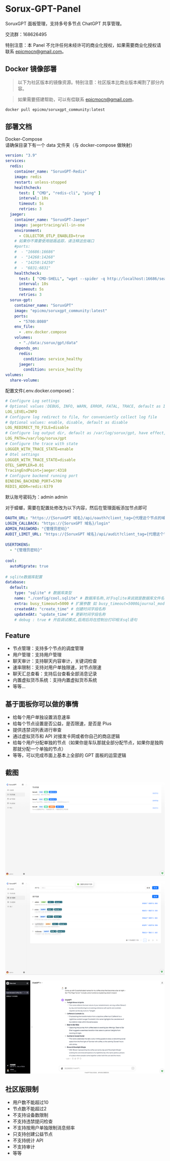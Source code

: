 # Sorux-GPT-Panel
SoruxGPT 面板管理，支持多号多节点 ChatGPT 共享管理。  

交流群：168626495  

特别注意：本 Panel 不允许任何未经许可的商业化授权，如果需要商业化授权请联系 epicmocn@gmail.com。  

## Docker 镜像部署
> 以下为社区版本的镜像资源。特别注意：社区版本比商业版本阉割了部分内容。  

> 如果需要搭建帮助，可以有偿联系 epicmocn@gmail.com。

```bash
docker pull epicmo/soruxgpt_community:latest
```

## 部署文档

Docker-Compose  
请确保目录下有一个 data 文件夹（与 docker-compose 做映射）

```yaml
version: "3.9"
services:
  redis:
    container_name: "SoruxGPT-Redis"
    image: redis
    restart: unless-stopped
    healthcheck:
      test: [ "CMD", "redis-cli", "ping" ]
      interval: 10s
      timeout: 5s
      retries: 3
  jaeger:
    container_name: "SoruxGPT-Jaeger"
    image: jaegertracing/all-in-one
    environment:
      - COLLECTOR_OTLP_ENABLED=true
    # 如果你不需要使用链路追踪，请注释这些端口
    #ports:
    #  - "16686:16686"
    #  - "14268:14268"
    #  - "14250:14250"
    #  - "6831:6831"
    healthcheck:
      test: [ "CMD-SHELL", "wget --spider -q http://localhost:16686/search || exit 1" ]
      interval: 10s
      timeout: 5s
      retries: 3
  sorux-gpt:
    container_name: "SoruxGPT"
    image: "epicmo/soruxgpt_community:latest"
    ports:
      - "5700:8080"
    env_file:
      - .env.docker.compose
    volumes:
      - "./data:/sorux/gpt/data"
    depends_on:
      redis:
        condition: service_healthy
      jaeger:
        condition: service_healthy
volumes:
  share-volume:
```

配置文件(.env.docker.compose)：

```yaml
# Configure Log settings
# Optional values：DEBUG, INFO, WARN, ERROR, FATAL, TRACE, default as INFO
LOG_LEVEL=INFO
# Configure log redirect to file, for conveniently collect log file
# Optional values: enable, disable, default as disable
LOG_REDIRECT_TO_FILE=disable
# Configure log output dir, default as /var/log/sorux/gpt, have effect, when LogRedirectToFile is equal to enable
LOG_PATH=/var/log/sorux/gpt
# Configure the trace with state
LOGGER_WITH_TRACE_STATE=enable
# Otel settings
LOGGER_WITH_TRACE_STATE=disable
OTEL_SAMPLER=0.01
TracingEndPoint=jaeger:4318
# Configure backend running port
BINDING_BACKEND_PORT=5700
REDIS_ADDR=redis:6379
```

默认账号密码为：admin admin

对于蟑螂，需要在配置处修改为以下内容，然后在管理面板添加节点即可

```yaml
OAUTH_URL: "https://{SoruxGPT 域名}/api/oauth?client_tag={代理这个节点的域名}"
LOGIN_CALLBACK: "https://{SoruxGPT 域名}/login"
ADMIN_PASSWORD: "{管理员密码}"
AUDIT_LIMIT_URL: "https://{SoruxGPT 域名}/api/audit?client_tag={代理这个节点的域名}"

USERTOKENS:
  - "{管理员密码}"

cool:
  autoMigrate: true

# sqlite数据库配置
database:
  default:
    type: "sqlite" # 数据库类型
    name: "./config/cool.sqlite" # 数据库名称,对于sqlite来说就是数据库文件名
    extra: busy_timeout=5000 # 扩展参数 如 busy_timeout=5000&journal_mode=ALL
    createdAt: "create_time" # 创建时间字段名称
    updatedAt: "update_time" # 更新时间字段名称
    # debug : true # 开启调试模式,启用后将在控制台打印相关sql语句
```

## Feature

- 节点管理：支持多个节点的调度管理
- 用户管理：支持用户管理
- 聊天审计：支持聊天内容审计，关键词检查
- 速率限制：支持对用户单独限速，对节点限速
- 聊天汇总查看：支持后台查看全部消息记录
- 内置虚拟货币系统：支持内置虚拟货币系统
- 等等...

## 基于面板你可以做的事情

- 给每个用户单独设置消息速率
- 给每个节点设置是否公益，是否限速，是否是 Plus
- 提供违禁词列表进行审查
- 通过虚拟货币和 API 对接发卡网或者你自己的商店逻辑
- 给每个用户分配单独的节点（如果你是车队那就全部分配节点，如果你是独购那就分配一个单独的节点）
- 等等，可以完成市面上基本上全部的 GPT 面板的运营逻辑

## 截图

![节点列表](1.png)

![用户管理](2.png)

![聊天界面](4.png)

## 社区版限制

- 用户数不能超过10
- 节点数不能超过2
- 不支持设备数限制
- 不支持违禁提问检查
- 不支持按用户单独限制消息频率
- 只支持创建公益节点
- 不支持统计 API
- 不支持审计
- 等等

